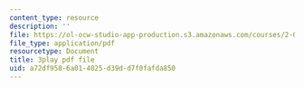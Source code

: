 ```yaml
---
content_type: resource
description: ''
file: https://ol-ocw-studio-app-production.s3.amazonaws.com/courses/2-003sc-engineering-dynamics-fall-2011/a72df9586a014025d39dd7f0fafda850_63sIgMvBuEQ.pdf
file_type: application/pdf
resourcetype: Document
title: 3play pdf file
uid: a72df958-6a01-4025-d39d-d7f0fafda850
---
```


